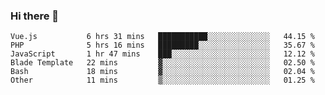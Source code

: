 ### Hi there 👋

<!--START_SECTION:waka-->

```text
Vue.js           6 hrs 31 mins   ███████████░░░░░░░░░░░░░░   44.15 %
PHP              5 hrs 16 mins   █████████░░░░░░░░░░░░░░░░   35.67 %
JavaScript       1 hr 47 mins    ███░░░░░░░░░░░░░░░░░░░░░░   12.12 %
Blade Template   22 mins         ▓░░░░░░░░░░░░░░░░░░░░░░░░   02.50 %
Bash             18 mins         ▓░░░░░░░░░░░░░░░░░░░░░░░░   02.04 %
Other            11 mins         ▒░░░░░░░░░░░░░░░░░░░░░░░░   01.25 %
```

<!--END_SECTION:waka-->

<!--
**Jonas-VanHaeken/Jonas-VanHaeken** is a ✨ _special_ ✨ repository because its `README.md` (this file) appears on your GitHub profile.

Here are some ideas to get you started:

- 🔭 I’m currently working on ...
- 🌱 I’m currently learning ...
- 👯 I’m looking to collaborate on ...
- 🤔 I’m looking for help with ...
- 💬 Ask me about ...
- 📫 How to reach me: ...
- 😄 Pronouns: ...
- ⚡ Fun fact: ...
-->
